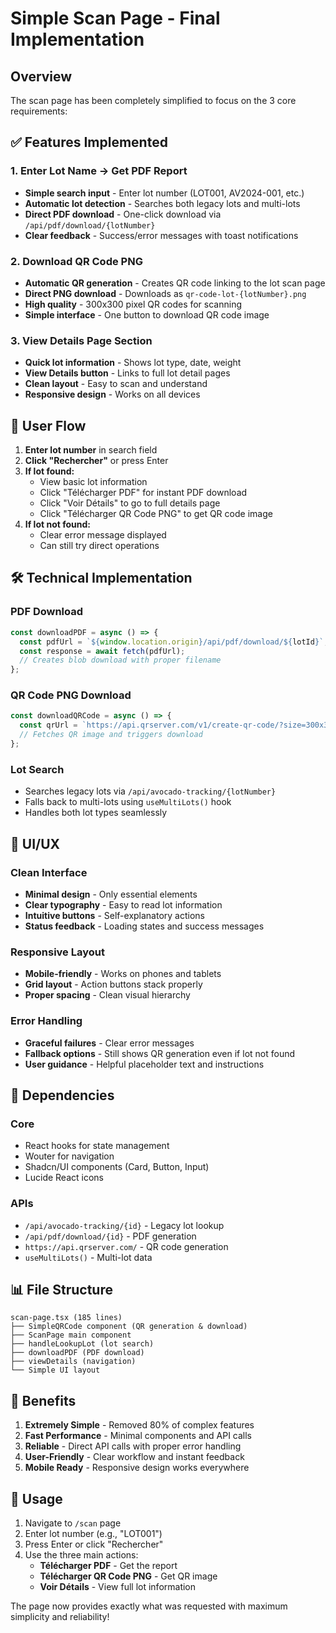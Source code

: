 # Simple Scan Page - Final Implementation

## Overview
The scan page has been completely simplified to focus on the 3 core requirements:

## ✅ Features Implemented

### 1. **Enter Lot Name → Get PDF Report**
- **Simple search input** - Enter lot number (LOT001, AV2024-001, etc.)
- **Automatic lot detection** - Searches both legacy lots and multi-lots
- **Direct PDF download** - One-click download via `/api/pdf/download/{lotNumber}`
- **Clear feedback** - Success/error messages with toast notifications

### 2. **Download QR Code PNG**
- **Automatic QR generation** - Creates QR code linking to the lot scan page
- **Direct PNG download** - Downloads as `qr-code-lot-{lotNumber}.png`
- **High quality** - 300x300 pixel QR codes for scanning
- **Simple interface** - One button to download QR code image

### 3. **View Details Page Section**
- **Quick lot information** - Shows lot type, date, weight
- **View Details button** - Links to full lot detail pages
- **Clean layout** - Easy to scan and understand
- **Responsive design** - Works on all devices

## 🎯 User Flow

1. **Enter lot number** in search field
2. **Click "Rechercher"** or press Enter
3. **If lot found:**
   - View basic lot information
   - Click "Télécharger PDF" for instant PDF download
   - Click "Voir Détails" to go to full details page
   - Click "Télécharger QR Code PNG" to get QR code image
4. **If lot not found:**
   - Clear error message displayed
   - Can still try direct operations

## 🛠 Technical Implementation

### PDF Download
```typescript
const downloadPDF = async () => {
  const pdfUrl = `${window.location.origin}/api/pdf/download/${lotId}`;
  const response = await fetch(pdfUrl);
  // Creates blob download with proper filename
};
```

### QR Code PNG Download
```typescript
const downloadQRCode = async () => {
  const qrUrl = `https://api.qrserver.com/v1/create-qr-code/?size=300x300&data=${lotUrl}`;
  // Fetches QR image and triggers download
};
```

### Lot Search
- Searches legacy lots via `/api/avocado-tracking/{lotNumber}`
- Falls back to multi-lots using `useMultiLots()` hook
- Handles both lot types seamlessly

## 📱 UI/UX

### Clean Interface
- **Minimal design** - Only essential elements
- **Clear typography** - Easy to read lot information
- **Intuitive buttons** - Self-explanatory actions
- **Status feedback** - Loading states and success messages

### Responsive Layout
- **Mobile-friendly** - Works on phones and tablets
- **Grid layout** - Action buttons stack properly
- **Proper spacing** - Clean visual hierarchy

### Error Handling
- **Graceful failures** - Clear error messages
- **Fallback options** - Still shows QR generation even if lot not found
- **User guidance** - Helpful placeholder text and instructions

## 🔧 Dependencies

### Core
- React hooks for state management
- Wouter for navigation
- Shadcn/UI components (Card, Button, Input)
- Lucide React icons

### APIs
- `/api/avocado-tracking/{id}` - Legacy lot lookup
- `/api/pdf/download/{id}` - PDF generation
- `https://api.qrserver.com/` - QR code generation
- `useMultiLots()` - Multi-lot data

## 📊 File Structure
```
scan-page.tsx (185 lines)
├── SimpleQRCode component (QR generation & download)
├── ScanPage main component
├── handleLookupLot (lot search)
├── downloadPDF (PDF download)
├── viewDetails (navigation)
└── Simple UI layout
```

## 🎉 Benefits

1. **Extremely Simple** - Removed 80% of complex features
2. **Fast Performance** - Minimal components and API calls
3. **Reliable** - Direct API calls with proper error handling
4. **User-Friendly** - Clear workflow and instant feedback
5. **Mobile Ready** - Responsive design works everywhere

## 🚀 Usage

1. Navigate to `/scan` page
2. Enter lot number (e.g., "LOT001")
3. Press Enter or click "Rechercher"
4. Use the three main actions:
   - **Télécharger PDF** - Get the report
   - **Télécharger QR Code PNG** - Get QR image
   - **Voir Détails** - View full lot information

The page now provides exactly what was requested with maximum simplicity and reliability!